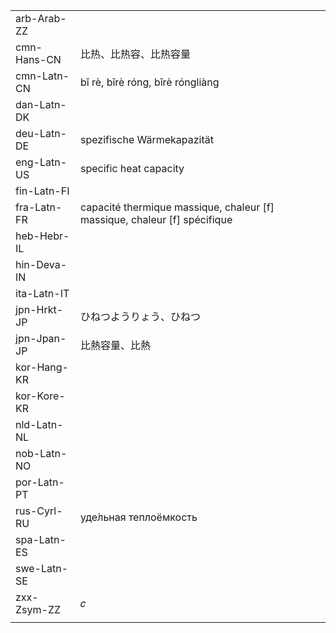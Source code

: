 | | | |
|-|-|-|
| arb-Arab-ZZ |  |  |
| cmn-Hans-CN | 比热、比热容、比热容量 |  |
| cmn-Latn-CN | bǐ rè, bǐrè róng, bǐrè róngliàng |  |
| dan-Latn-DK |  |  |
| deu-Latn-DE | spezifische Wärmekapazität |  |
| eng-Latn-US | specific heat capacity |  |
| fin-Latn-FI |  |  |
| fra-Latn-FR | capacité thermique massique, chaleur [f] massique, chaleur [f] spécifique |  |
| heb-Hebr-IL |  |  |
| hin-Deva-IN |  |  |
| ita-Latn-IT |  |  |
| jpn-Hrkt-JP | ひねつようりょう、ひねつ |  |
| jpn-Jpan-JP | 比熱容量、比熱 |  |
| kor-Hang-KR |  |  |
| kor-Kore-KR |  |  |
| nld-Latn-NL |  |  |
| nob-Latn-NO |  |  |
| por-Latn-PT |  |  |
| rus-Cyrl-RU | уде́льная теплоёмкость |  |
| spa-Latn-ES |  |  |
| swe-Latn-SE |  |  |
| zxx-Zsym-ZZ | 𝑐 |  |
|  |  |  |
